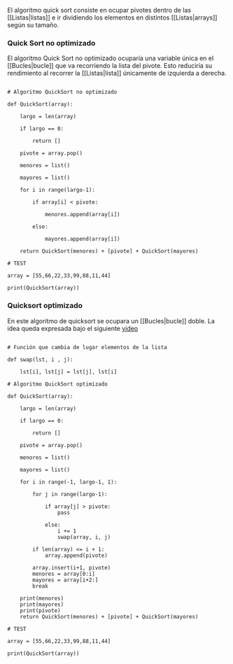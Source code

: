 El algoritmo quick sort consiste en ocupar pivotes dentro de las [[Listas|listas]] e ir dividiendo los elementos en distintos [[Listas|arrays]] según su tamaño. 

### Quick Sort no optimizado 

El algoritmo Quick Sort no optimizado ocuparía una variable única en el [[Bucles|bucle]] que va recorriendo la lista del pivote. Esto reduciría su rendimiento al recorrer la [[Listas|lista]] únicamente de izquierda a derecha. 

```jupyter 

# Algoritmo QuickSort no optimizado 

def QuickSort(array):

	largo = len(array)
	
	if largo == 0:
	
		return []
	
	pivote = array.pop()
	
	menores = list()
	
	mayores = list()
	
	for i in range(largo-1):
	
		if array[i] < pivote:
		
			menores.append(array[i])
		
		else:
		
			mayores.append(array[i])
	
	return QuickSort(menores) + [pivote] + QuickSort(mayores)

# TEST 

array = [55,66,22,33,99,88,11,44]

print(QuickSort(array))

```

### Quicksort optimizado 

En este algoritmo de quicksort se ocupara un [[Bucles|bucle]] doble. La idea queda expresada bajo el siguiente [video](https://www.youtube.com/watch?v=MZaf_9IZCrc&ab_channel=KCAng)

```jupyter 

# Función que cambia de lugar elementos de la lista 

def swap(lst, i , j):

	lst[i], lst[j] = lst[j], lst[i]
	
# Algoritmo QuickSort optimizado 

def QuickSort(array):

	largo = len(array)
	
	if largo == 0:
	
		return []
	
	pivote = array.pop()
	
	menores = list()
	
	mayores = list()
	
	for i in range(-1, largo-1, 1):
	
		for j in range(largo-1):
		
			if array[j] > pivote:
				pass

			else:
				i += 1
				swap(array, i, j)

		if len(array) <= i + 1:
			array.append(pivote)
			
		array.insert(i+1, pivote)
		menores = array[0:i]
		mayores = array[i+2:]
		break

	print(menores)
	print(mayores)
	print(pivote)
	return QuickSort(menores) + [pivote] + QuickSort(mayores)

# TEST 

array = [55,66,22,33,99,88,11,44]

print(QuickSort(array))

```